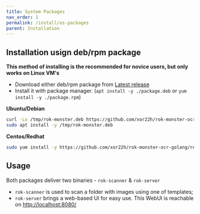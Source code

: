 ```yaml
---
title: System Packages
nav_order: 1
permalink: /install/os-packages
parent: Installation
---
```


## Installation usign deb/rpm package

**This method of installing is the recommended for novice users, but only works on Linux VM's**

- Download either deb/rpm package from [Latest release](https://github.com/xor22h/rok-monster-ocr-golang/releases/latest/) 
- Install it with package manager. (`apt install -y ./package.deb` or `yum install -y ./package.rpm`)

**Ubuntu/Debian**

```bash
curl -Lo /tmp/rok-monster.deb https://github.com/xor22h/rok-monster-ocr-golang/releases/latest/download/rok-monster-ocr-golang.deb
sudo apt install -y /tmp/rok-monster.deb
```

**Centos/Redhat**

```bash
sudo yum install -y https://github.com/xor22h/rok-monster-ocr-golang/releases/latest/download/rok-monster-ocr-golang.rpm
```

## Usage

Both packages deliver two binaries - `rok-scanner` & `rok-server`

- `rok-scanner` is used to scan a folder with images using one of templates;
- `rok-server` brings a web-based UI for easy use. This WebUI is reachable on [http://localhost:8080/](http://localhost:8080/)